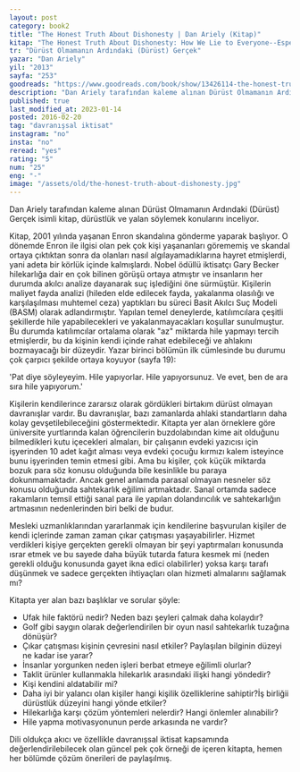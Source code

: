 ```yaml
---
layout: post  
category: book2  
title: "The Honest Truth About Dishonesty | Dan Ariely (Kitap)"  
kitap: "The Honest Truth About Dishonesty: How We Lie to Everyone--Especially Ourselves"  
tr: "Dürüst Olmamanın Ardındaki (Dürüst) Gerçek"  
yazar: "Dan Ariely"  
yil: "2013"  
sayfa: "253"  
goodreads: "https://www.goodreads.com/book/show/13426114-the-honest-truth-about-dishonesty"
description: "Dan Ariely tarafından kaleme alınan Dürüst Olmamanın Ardındaki (Dürüst) Gerçek isimli kitap, dürüstlük ve yalan söylemek konularını inceliyor."
published: true
last_modified_at: 2023-01-14
posted: 2016-02-20
tag: "davranışsal iktisat"
instagram: "no"
insta: "no"
reread: "yes"
rating: "5"
num: "25"
eng: "-"
image: "/assets/old/the-honest-truth-about-dishonesty.jpg"
---
```


Dan Ariely tarafından kaleme alınan Dürüst Olmamanın Ardındaki (Dürüst) Gerçek isimli kitap, dürüstlük ve yalan söylemek konularını inceliyor.   
  
Kitap, 2001 yılında yaşanan Enron skandalına gönderme yaparak başlıyor. O dönemde Enron ile ilgisi olan pek çok kişi yaşananları görememiş ve skandal ortaya çıktıktan sonra da olanları nasıl algılayamadıklarına hayret etmişlerdi, yani adeta bir körlük içinde kalmışlardı. Nobel ödüllü iktisatçı Gary Becker hilekarlığa dair en çok bilinen görüşü ortaya atmıştır ve insanların her durumda akılcı analize dayanarak suç işlediğini öne sürmüştür. Kişilerin maliyet fayda analizi (hileden elde edilecek fayda, yakalanma olasılığı ve karşılaşılması muhtemel ceza) yaptıkları bu süreci Basit Akılcı Suç Modeli (BASM) olarak adlandırmıştır. Yapılan temel deneylerde, katılımcılara çeşitli şekillerde hile yapabilecekleri ve yakalanmayacakları koşullar sunulmuştur. Bu durumda katılımcılar ortalama olarak "az" miktarda hile yapmayı tercih etmişlerdir, bu da kişinin kendi içinde rahat edebileceği ve ahlakını bozmayacağı bir düzeydir. Yazar birinci bölümün ilk cümlesinde bu durumu çok çarpıcı şekilde ortaya koyuyor (sayfa 19):  
  
'Pat diye söyleyeyim. Hile yapıyorlar. Hile yapıyorsunuz. Ve evet, ben de ara sıra hile yapıyorum.'  
  
Kişilerin kendilerince zararsız olarak gördükleri birtakım dürüst olmayan davranışlar vardır. Bu davranışlar, bazı zamanlarda ahlaki standartların daha kolay gevşetilebileceğini göstermektedir. Kitapta yer alan örneklere göre üniversite yurtlarında kalan öğrencilerin buzdolabından kime ait olduğunu bilmedikleri kutu içecekleri almaları, bir çalışanın evdeki yazıcısı için işyerinden 10 adet kağıt alması veya evdeki çocuğu kırmızı kalem isteyince bunu işyerinden temin etmesi gibi. Ama bu kişiler, çok küçük miktarda bozuk para söz konusu olduğunda bile kesinlikle bu paraya dokunmamaktadır. Ancak genel anlamda parasal olmayan nesneler söz konusu olduğunda sahtekarlık eğilimi artmaktadır. Sanal ortamda sadece rakamların temsil ettiği sanal para ile yapılan dolandırıcılık ve sahtekarlığın artmasının nedenlerinden biri belki de budur.  
  
Mesleki uzmanlıklarından yararlanmak için kendilerine başvurulan kişiler de kendi içlerinde zaman zaman çıkar çatışması yaşayabilirler. Hizmet verdikleri kişiye gerçekten gerekli olmayan bir şeyi yaptırmaları konusunda ısrar etmek ve bu sayede daha büyük tutarda fatura kesmek mi (neden gerekli olduğu konusunda gayet ikna edici olabilirler) yoksa karşı tarafı düşünmek ve sadece gerçekten ihtiyaçları olan hizmeti almalarını sağlamak mı?  
  
Kitapta yer alan bazı başlıklar ve sorular şöyle:  
-   Ufak hile faktörü nedir? Neden bazı şeyleri çalmak daha kolaydır?
-   Golf gibi saygın olarak değerlendirilen bir oyun nasıl sahtekarlık tuzağına dönüşür?
-   Çıkar çatışması kişinin çevresini nasıl etkiler? Paylaşılan bilginin düzeyi ne kadar ise yarar?
-   İnsanlar yorgunken neden işleri berbat etmeye eğilimli olurlar?
-   Taklit ürünler kullanmakla hilekarlık arasındaki ilişki hangi yöndedir?
-   Kişi kendini aldatabilir mi?
-   Daha iyi bir yalancı olan kişiler hangi kişilik özelliklerine sahiptir?İş birliğii dürüstlük düzeyini hangi yönde etkiler?
-   Hilekarlığa karşı çözüm yöntemleri nelerdir? Hangi önlemler alınabilir?
-   Hile yapma motivasyonunun perde arkasında ne vardır?

Dili oldukça akıcı ve özellikle davranışsal iktisat kapsamında değerlendirilebilecek olan güncel pek çok örneği de içeren kitapta, hemen her bölümde çözüm önerileri de paylaşılmış.  

